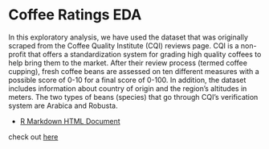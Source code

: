 # Coffee Ratings EDA

In this exploratory analysis, we have used the dataset that was originally scraped from the Coffee Quality Institute (CQI) reviews page.
CQI is a non-profit that offers a standardization system for grading high quality coffees to help bring them to the market.
After their review process (termed coffee cupping), fresh coffee beans are assessed on ten different measures with a possible score of 0-10 for a final score of 0-100. In addition, the dataset includes information about country of origin and the region’s altitudes in meters.  The two types of beans (species) that go through CQI’s verification system are Arabica and Robusta.

- [R Markdown HTML Document](./Coffee-Ratings-Final.html)

check out [here](https://salkadhi.github.io/coffee-ratings-eda/)
